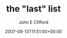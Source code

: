 ---
title: 'the "last" list'
posts: 45
hash: 't842'
author: 'John E Clifford'
date: 2007-08-13T11:51:00+00:00
sources:
  - http://forums.tokipona.org/viewtopic.php%3Ft=842.html
---